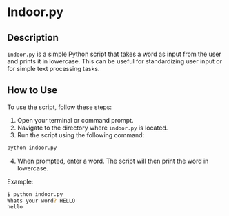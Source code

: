 # Indoor.py

## Description

`indoor.py` is a simple Python script that takes a word as input from the user and prints it in lowercase. This can be useful for standardizing user input or for simple text processing tasks.

## How to Use

To use the script, follow these steps:

1. Open your terminal or command prompt.
2. Navigate to the directory where `indoor.py` is located.
3. Run the script using the following command:

```sh
python indoor.py
```

4. When prompted, enter a word. The script will then print the word in lowercase.

Example:

```sh
$ python indoor.py
Whats your word? HELLO
hello
```
